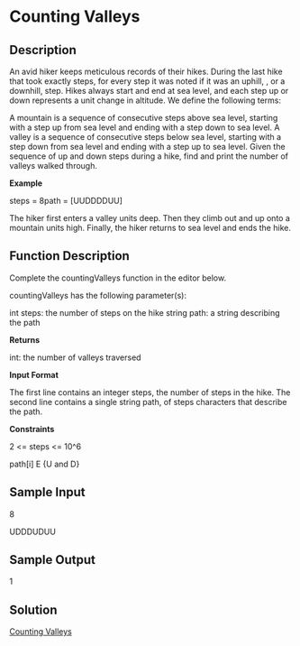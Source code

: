 # Counting Valleys

## Description

An avid hiker keeps meticulous records of their hikes. During the last hike that took exactly  steps, for every step it was noted if it was an uphill, , or a downhill,  step. Hikes always start and end at sea level, and each step up or down represents a  unit change in altitude. We define the following terms:

A mountain is a sequence of consecutive steps above sea level, starting with a step up from sea level and ending with a step down to sea level.
A valley is a sequence of consecutive steps below sea level, starting with a step down from sea level and ending with a step up to sea level.
Given the sequence of up and down steps during a hike, find and print the number of valleys walked through.

**Example**
 
 steps = 8path = [UUDDDDUU]
 

The hiker first enters a valley  units deep. Then they climb out and up onto a mountain  units high. Finally, the hiker returns to sea level and ends the hike.

## Function Description

Complete the countingValleys function in the editor below.

countingValleys has the following parameter(s):

int steps: the number of steps on the hike
string path: a string describing the path

**Returns**

int: the number of valleys traversed

**Input Format**

The first line contains an integer steps, the number of steps in the hike.
The second line contains a single string path, of steps characters that describe the path.

**Constraints**

 2 <= steps <= 10^6
  
 path[i] E {U and D}
 
## Sample Input

8

UDDDUDUU

## Sample Output

1

## Solution 

[Counting Valleys](https://github.com/rammya29/Tech-And-Target/blob/main/HakerRank%20Solution/Day-4/Counting%20Valleys/solution.py)
